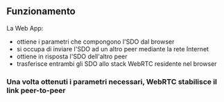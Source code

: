 ## Funzionamento
La Web App:
- ottiene i parametri che compongono l'SDO dal browser
- si occupa di inviare l'SDO ad un altro peer mediante la rete Internet
- ottiene in risposta l'SDO dell'altro peer
- trasferisce entrambi gli SDO allo stack WebRTC residente nel browser
### Una volta ottenuti i parametri necessari, WebRTC stabilisce il link peer-to-peer